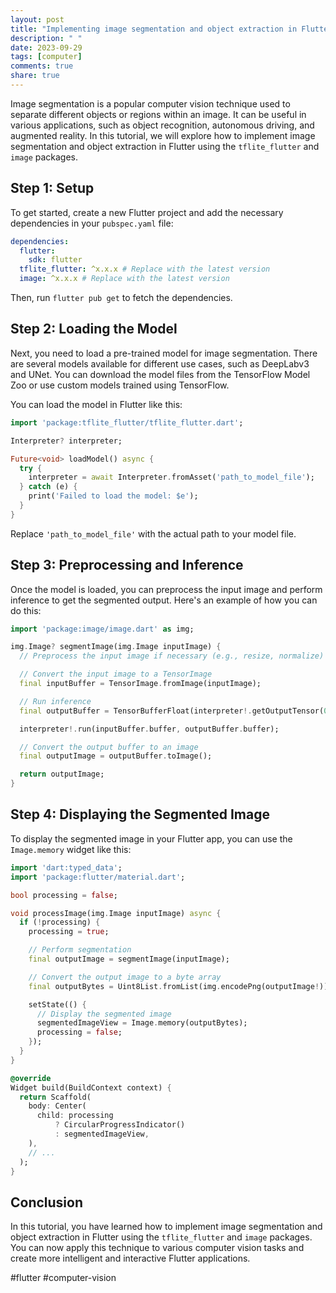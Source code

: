 ```yaml
---
layout: post
title: "Implementing image segmentation and object extraction in Flutter"
description: " "
date: 2023-09-29
tags: [computer]
comments: true
share: true
---
```


Image segmentation is a popular computer vision technique used to separate different objects or regions within an image. It can be useful in various applications, such as object recognition, autonomous driving, and augmented reality. In this tutorial, we will explore how to implement image segmentation and object extraction in Flutter using the `tflite_flutter` and `image` packages.

## Step 1: Setup

To get started, create a new Flutter project and add the necessary dependencies in your `pubspec.yaml` file:

```yaml
dependencies:
  flutter:
    sdk: flutter
  tflite_flutter: ^x.x.x # Replace with the latest version
  image: ^x.x.x # Replace with the latest version
```

Then, run `flutter pub get` to fetch the dependencies.

## Step 2: Loading the Model

Next, you need to load a pre-trained model for image segmentation. There are several models available for different use cases, such as DeepLabv3 and UNet. You can download the model files from the TensorFlow Model Zoo or use custom models trained using TensorFlow.

You can load the model in Flutter like this:

```dart
import 'package:tflite_flutter/tflite_flutter.dart';

Interpreter? interpreter;

Future<void> loadModel() async {
  try {
    interpreter = await Interpreter.fromAsset('path_to_model_file');
  } catch (e) {
    print('Failed to load the model: $e');
  }
}
```

Replace `'path_to_model_file'` with the actual path to your model file.

## Step 3: Preprocessing and Inference

Once the model is loaded, you can preprocess the input image and perform inference to get the segmented output. Here's an example of how you can do this:

```dart
import 'package:image/image.dart' as img;

img.Image? segmentImage(img.Image inputImage) {
  // Preprocess the input image if necessary (e.g., resize, normalize)

  // Convert the input image to a TensorImage
  final inputBuffer = TensorImage.fromImage(inputImage);

  // Run inference
  final outputBuffer = TensorBufferFloat(interpreter!.getOutputTensor(0));

  interpreter!.run(inputBuffer.buffer, outputBuffer.buffer);

  // Convert the output buffer to an image
  final outputImage = outputBuffer.toImage();

  return outputImage;
}
```

## Step 4: Displaying the Segmented Image

To display the segmented image in your Flutter app, you can use the `Image.memory` widget like this:

```dart
import 'dart:typed_data';
import 'package:flutter/material.dart';

bool processing = false;

void processImage(img.Image inputImage) async {
  if (!processing) {
    processing = true;

    // Perform segmentation
    final outputImage = segmentImage(inputImage);

    // Convert the output image to a byte array
    final outputBytes = Uint8List.fromList(img.encodePng(outputImage!));

    setState(() {
      // Display the segmented image
      segmentedImageView = Image.memory(outputBytes);
      processing = false;
    });
  }
}

@override
Widget build(BuildContext context) {
  return Scaffold(
    body: Center(
      child: processing
          ? CircularProgressIndicator()
          : segmentedImageView,
    ),
    // ...
  );
}
```

## Conclusion

In this tutorial, you have learned how to implement image segmentation and object extraction in Flutter using the `tflite_flutter` and `image` packages. You can now apply this technique to various computer vision tasks and create more intelligent and interactive Flutter applications.

#flutter #computer-vision